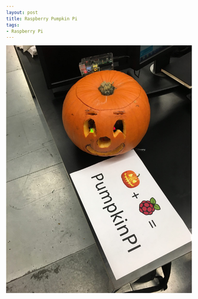 ```yaml
---
layout: post
title: Raspberry Pumpkin Pi
tags:
- Raspberry Pi
---
```


![Raspberry Pumpkin Pi](/assets/images/2016-03-01-raspberry-pumpkin-pi/raspberry-pumpkin-pi.jpg)
